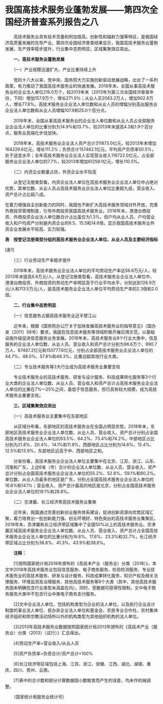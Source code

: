 # 我国高技术服务业蓬勃发展——第四次全国经济普查系列报告之八

　　高技术服务业具有技术含量和附加值高，创新性和辐射力强等特征，是我国经济高质量发展的先导产业。第四次全国经济普查结果显示，我国高技术服务业蓬勃发展，生产效率稳步提升，行业集中态势明显，区域集聚效应突出。

　　**一、高技术服务业蓬勃发展**

　　（一）产业规模迅速扩大，产业比重持续上升

　　党的十八大以来，党中央、国务院大力实施创新驱动发展战略，出台了一系列政策，有力推动了我国高技术服务业的快速发展。2018年末，全国从事高技术服务业的企业法人单位216.0万个，较2013年末（2013年为第三次全国经济普查年份，下同）增加157.9万个，增长271.9%；从业人员2063.2万人，增加902.8万人，增长77.8%。高技术服务业企业法人单位数和从业人员的增幅分别高出服务业企业法人单位数和从业人员增幅107.9和25.0个百分点。

　　2018年末，全国从事高技术服务业的企业法人单位数和从业人员占全部服务业企业法人单位的比重分别为14.9%和13.7%，较2013年末提高4.3和1.9个百分点，服务业高端化步伐加快。

　　2018年末，高技术服务业企业法人资产总计311873.0亿元，较2013年末增加164229.6亿元，增长111.2%；负债合计157462.1亿元，平均资产负债率50.5%，处于适宜水平；全年高技术服务业企业法人实现营业收入116722.0亿元，占全部服务业企业法人单位的7.7%，较2013年增加61259.1亿元，增长110.5%。

　　（二）内资企业数量占优，外资企业水平较高

　　从登记注册类型看，内资企业法人单位在高技术服务业企业法人单位中占绝对优势，其单位数、从业人员占高技术服务业企业法人单位比重超九成，营业收入、资产总计占比超八成。

在着力增强自主创新能力的同时，我国也不断扩大高技术服务领域对外开放，完善外商投资管理制度，引导外商投资我国高技术服务业。2018年末，港澳台商投资、外商投资企业法人单位数合计占比虽仅为1.3%，但户均从业人员、户均营业收入和户均资产分别是内资企业的6.5、15.5和14.6倍，显示我国高技术服务业外资企业发展水平较高、实力较强。

**表　按登记注册类型分组的高技术服务业企业法人单位、从业人员及主要经济指标**

\[表1\]

　　（三）行业劳动生产率稳步提升

　　2018年末，高技术服务业企业法人单位的平均劳动生产率达56.6万元/人，较2013年末提高8.8万元/人。从登记注册类型看，高技术服务业企业法人单位中，港澳台商投资、外商投资的劳动生产率明显高于行业平均水平，分别达到128.9万元/人和113.5万元/人，是高技术服务业企业法人单位平均劳动生产率的2.3倍和2.0倍。

　　**二、行业集中态势明显**

　　（一）信息服务占据高技术服务业近半壁江山

　　近年来，根据《国务院办公厅关于加快发展高技术服务业的指导意见》（国办发〔2011〕58号）要求，我国在信息技术服务等领域积极开展应用示范，以基础设施升级促进信息服务业务发展。2018年末，高技术服务业8个行业大类中，信息服务的企业法人单位数、从业人员、营业收入和资产总计分别为96.6万个、990.7万人、67487.2亿元和150777.6亿元，分别占全部高技术服务业企业法人单位的44.7%、48.0%、57.8%和48.3%，比重远超其他行业大类。

　　（二）专业技术服务等3大行业成为高技术服务业重要支柱

　　专业技术服务业的高技术服务、研发与设计服务、科技成果转化服务等3个行业大类的企业法人单位数、从业人员、营业收入和资产总计占高技术服务业企业法人单位的比重在7%—25%之间，虽低于信息服务，但已具有较大规模，成为高技术服务业重要支柱。

　　**三、区域集聚效应突出**

　　（一）高技术服务业主要集中在东部地区

　　从区域分布看，东部地区的高技术服务业在全国占明显优势。2018年末，东部地区高技术服务业企业法人单位数、从业人员、营业收入、资产总计分别占全国高技术服务业企业法人单位的63.5%、64.2%、73.4%和74.2%，中部地区占比分别为21.8%、20.4%、14.1%和11.9%，西部地区占比分别为14.6%、15.4%、12.5%和13.9%，东部地区远高于中、西部地区之和。

　　分省份看，高技术服务业企业法人单位主要集中在北京、江苏、浙江、山东、河南和广东，上述6省（市）合计的企业法人单位数、从业人员、营业收入、资产总计分别占全国高技术服务业企业法人单位的55.2%、52.8%、59.1%和60.2%。单位数、从业人员最多的地区是广东，分别占全国高技术服务业企业法人单位的16.8%和14.1%；营业收入、资产总计最高的地区是北京，分别占全国高技术服务业企业法人单位的19.1%和28.8%。

　　（二）京津冀、长江经济带高技术服务业集聚

　　近年来，我国通过完善创新创业服务体系建设，促进创新资源向优势区域汇聚，着力培育出一批创新能力强、创业环境好、特色突出的高技术服务业集聚区。2018年末，京津冀和长江经济带区域集中了全国50%以上的高技术服务业。京津冀区域高技术服务业企业法人单位数、从业人员、营业收入、资产总计占全国高技术服务业企业法人单位的比重分别为16.8%、17.6%、23.3%和32.7%，长江经济带区域占比分别为36.8%、41.3%、43.9%和38.6%。

　　**注释：**

　　\[1\]按照国家统计局2018年颁布的《高技术产业（服务业）分类（2018）》，本文中2018年高技术服务业包括信息服务、电子商务服务、检验检测服务、专业技术服务业的高技术服务、研发与设计服务、科技成果转化服务、知识产权及相关法律服务、环境监测及治理服务、其他高技术服务等9个大类（其中，其他高技术服务因未明确包含行业类型未涵盖在内）。同时，受数据可获得性限制，文中电子商务服务大类中不包含行业中类电子商务支付服务。

　　\[2\]文中企业法人单位，包括机构类型为企业的法人单位，以及执行企业会计制度的事业法人单位、民办非企业法人单位和基金会、农民专业合作社，农村集体经济组织和除宗教活动场所以外的机构类型为其他组织机构的法人单位。

　　\[3\]2013年高技术服务业数据按照国家统计局2013年颁布的《高技术产业（服务业）分类（2013）（试行）》汇总得出。

　　\[4\]劳动生产率\=营业收入/从业人员

　　\[5\]资产负债率\=负债合计/资产总计×100%

　　\[6\]长江经济带区域包括上海、江苏、浙江、安徽、江西、湖北、湖南、重庆、四川、贵州、云南。

　　\[7\]表中的合计数和部分计算数据因小数取舍而产生的误差，均未作机械调整。

　　（国家统计局服务业统计司）